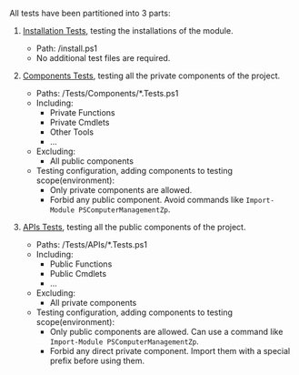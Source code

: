 All tests have been partitioned into 3 parts:
1. [Installation Tests](../.github/workflows/Intsallation-Tests-on-Windows.yaml), testing the installations of the module. 
    - Path: /install.ps1
    - No additional test files are required.

2. [Components Tests](../.github/workflows/Components-Tests-on-Windows.yaml), testing all the private components of the project.
    - Paths: /Tests/Components/*.Tests.ps1
    - Including:
        - Private Functions
        - Private Cmdlets
        - Other Tools
        - ...
    - Excluding:
        - All public components
    - Testing configuration, adding components to testing scope(environment):
        - Only private components are allowed.
        - Forbid any public component. Avoid commands like `Import-Module PSComputerManagementZp`.

3. [APIs Tests](../.github/workflows/APIs-Tests-on-Windows.yaml), testing all the public components of the project.
    - Paths: /Tests/APIs/*.Tests.ps1
    - Including:
        - Public Functions
        - Public Cmdlets
        - ...
    - Excluding:
        - All private components
    - Testing configuration, adding components to testing scope(environment):
        - Only public components are allowed. Can use a command like `Import-Module PSComputerManagementZp`.
        - Forbid any direct private component. Import them with a special prefix before using them.